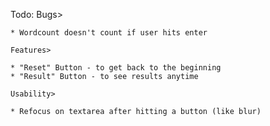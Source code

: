 Todo:
    Bugs>

    * Wordcount doesn't count if user hits enter

    Features>

    * "Reset" Button - to get back to the beginning
    * "Result" Button - to see results anytime

    Usability>

    * Refocus on textarea after hitting a button (like blur)